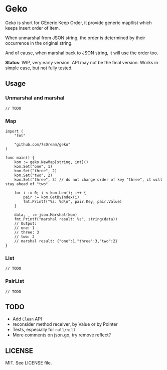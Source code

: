 # Geko

Geko is short for GEneric Keep Order, it provide generic map/list which keeps insert order of item.

When unmarshal from JSON string, the order is determined by their occurrence in the original string.

And of cause, when marshal back to JSON string, it will use the order too.

**Status**: WIP, very early version. API may not be the final version. Works in simple case, but not fully tested.

## Usage

### Unmarshal and marshal

```golang
// TODO
```

### Map

```golang
import (
    "fmt"

    "github.com/7sDream/geko"
)

func main() {
    kom := geko.NewMap[string, int]()
    kom.Set("one", 1)
    kom.Set("three", 2)
    kom.Set("two", 2)
    kom.Set("three", 3) // do not change order of key "three", it will stay ahead of "two".

    for i := 0; i < kom.Len(); i++ {
        pair := kom.GetByIndex(i)
        fmt.Printf("%s: %d\n", pair.Key, pair.Value)
    }

    data, _ := json.Marshal(kom)
    fmt.Printf("marshal result: %s", string(data))
    // Output:
    // one: 1
    // three: 3
    // two: 2
    // marshal result: {"one":1,"three":3,"two":2}
}
```

### List

```golang
// TODO
```

### PairList

```golang
// TODO
```

## TODO

- Add `Clean` API
- reconsider method receiver, by Value or by Pointer
- Tests, especially for `null/nill`
- More comments on json.go, try remove reflect?

## LICENSE

MIT. See LICENSE file.
